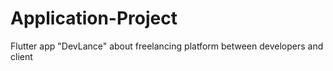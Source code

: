 # Application-Project
Flutter app "DevLance" about freelancing platform between developers and client

